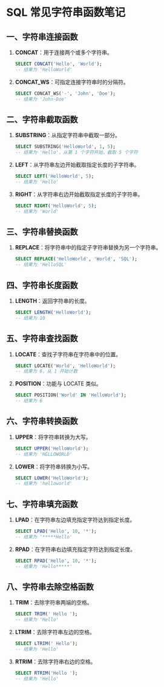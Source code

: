 # SQL 常见字符串函数笔记

## 一、字符串连接函数

1. **CONCAT**：用于连接两个或多个字符串。
   
   ```sql
   SELECT CONCAT('Hello', 'World');
   -- 结果为 'HelloWorld'
   ```
2. **CONCAT_WS**：可指定连接字符串时的分隔符。
   
   ```sql
   SELECT CONCAT_WS('-', 'John', 'Doe');
   -- 结果为 'John-Doe'
   ```

## 二、字符串截取函数

1. **SUBSTRING**：从指定字符串中截取一部分。
   
   ```sql
   SELECT SUBSTRING('HelloWorld', 1, 5);
   -- 结果为 'Hello'，从第 1 个字符开始，截取 5 个字符
   ```
2. **LEFT**：从字符串左边开始截取指定长度的子字符串。
   
   ```sql
   SELECT LEFT('HelloWorld', 5);
   -- 结果为 'Hello'
   ```
3. **RIGHT**：从字符串右边开始截取指定长度的子字符串。
   
   ```sql
   SELECT RIGHT('HelloWorld', 5);
   -- 结果为 'World'
   ```

## 三、字符串替换函数

1. **REPLACE**：将字符串中的指定子字符串替换为另一个字符串。
   
   ```sql
   SELECT REPLACE('HelloWorld', 'World', 'SQL');
   -- 结果为 'HelloSQL'
   ```

## 四、字符串长度函数

1. **LENGTH**：返回字符串的长度。
   
   ```sql
   SELECT LENGTH('HelloWorld');
   -- 结果为 10
   ```

## 五、字符串查找函数

1. **LOCATE**：查找子字符串在字符串中的位置。
   
   ```sql
   SELECT LOCATE('World', 'HelloWorld');
   -- 结果为 6，从 1 开始计数
   ```
2. **POSITION**：功能与 LOCATE 类似。
   
   ```sql
   SELECT POSITION('World' IN 'HelloWorld');
   -- 结果为 6
   ```

## 六、字符串转换函数

1. **UPPER**：将字符串转换为大写。
   
   ```sql
   SELECT UPPER('HelloWorld');
   -- 结果为 'HELLOWORLD'
   ```
2. **LOWER**：将字符串转换为小写。
   
   ```sql
   SELECT LOWER('HelloWorld');
   -- 结果为 'helloworld'
   ```

## 七、字符串填充函数

1. **LPAD**：在字符串左边填充指定字符达到指定长度。
   
   ```sql
   SELECT LPAD('Hello', 10, '*');
   -- 结果为 '*****Hello'
   ```
2. **RPAD**：在字符串右边填充指定字符达到指定长度。
   
   ```sql
   SELECT RPAD('Hello', 10, '*');
   -- 结果为 'Hello*****'
   ```

## 八、字符串去除空格函数

1. **TRIM**：去除字符串两端的空格。
   
   ```sql
   SELECT TRIM(' Hello ');
   -- 结果为 'Hello'
   ```
2. **LTRIM**：去除字符串左边的空格。
   
   ```sql
   SELECT LTRIM(' Hello');
   -- 结果为 'Hello'
   ```
3. **RTRIM**：去除字符串右边的空格。
   
   ```sql
   SELECT RTRIM('Hello ');
   -- 结果为 'Hello'
   ```
